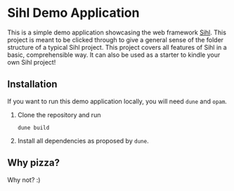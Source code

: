 # Sihl Demo Application

This is a simple demo application showcasing the web framework [Sihl](https://github.com/oxidizing/sihl). This project is meant to be clicked through to give a general sense of the folder structure of a typical Sihl project. This project covers all features of Sihl in a basic, comprehensible way. It can also be used as a starter to kindle your own Sihl project!

## Installation
If you want to run this demo application locally, you will need `dune` and `opam`.

1. Clone the repository and run
   ```
   dune build
   ```
2. Install all dependencies as proposed by `dune`.

## Why pizza?
Why not? :)

